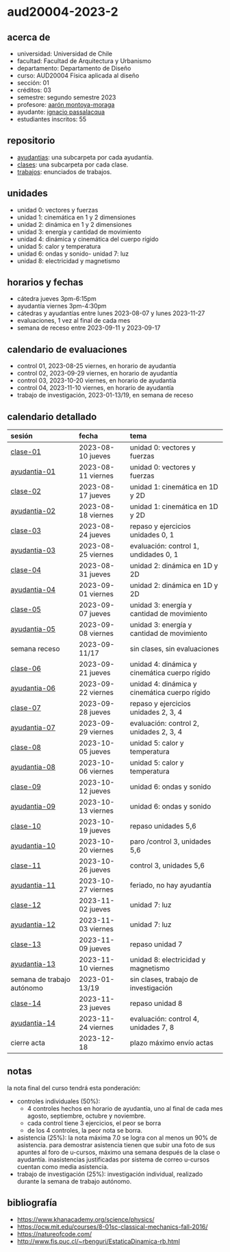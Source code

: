 # aud20004-2023-2

## acerca de

- universidad: Universidad de Chile
- facultad: Facultad de Arquitectura y Urbanismo
- departamento: Departamento de Diseño
- curso: AUD20004 Física aplicada al diseño
- sección: 01
- créditos: 03
- semestre: segundo semestre 2023
- profesore: [aarón montoya-moraga](https://github.com/montoyamoraga)
- ayudante: [ignacio passalacqua](https://github.com/ipassala)
- estudiantes inscritos: 55

## repositorio

- [ayudantias](./ayudantias/): una subcarpeta por cada ayudantía.
- [clases](./clases/): una subcarpeta por cada clase.
- [trabajos](./trabajos/): enunciados de trabajos.

## unidades

- unidad 0: vectores y fuerzas
- unidad 1: cinemática en 1 y 2 dimensiones
- unidad 2: dinámica en 1 y 2 dimensiones
- unidad 3: energía y cantidad de movimiento
- unidad 4: dinámica y cinemática del cuerpo rígido
- unidad 5: calor y temperatura
- unidad 6: ondas y sonido- unidad 7: luz
- unidad 8: electricidad y magnetismo

## horarios y fechas

- cátedra jueves 3pm-6:15pm
- ayudantía viernes 3pm-4:30pm
- cátedras y ayudantías entre lunes 2023-08-07 y lunes 2023-11-27
- evaluaciones, 1 vez al final de cada mes
- semana de receso entre 2023-09-11 y 2023-09-17

## calendario de evaluaciones

- control 01, 2023-08-25 viernes, en horario de ayudantía
- control 02, 2023-09-29 viernes, en horario de ayudantía
- control 03, 2023-10-20 viernes, en horario de ayudantía
- control 04, 2023-11-10 viernes, en horario de ayudantía
- trabajo de investigación, 2023-01-13/19, en semana de receso

## calendario detallado

| sesión                                   | fecha              | tema                                          |
| :--------------------------------------- | :----------------- | :-------------------------------------------- |
| [clase-01](clases/clase-01/)             | 2023-08-10 jueves  | unidad 0: vectores y fuerzas                  |
| [ayudantia-01](ayudantias/ayudantia-01/) | 2023-08-11 viernes | unidad 0: vectores y fuerzas                  |
| [clase-02](clases/clase-02/)             | 2023-08-17 jueves  | unidad 1: cinemática en 1D y 2D               |
| [ayudantia-02](ayudantias/ayudantia-02/) | 2023-08-18 viernes | unidad 1: cinemática en 1D y 2D               |
| [clase-03](clases/clase-03/)             | 2023-08-24 jueves  | repaso y ejercicios unidades 0, 1             |
| [ayudantia-03](ayudantias/ayudantia-03/) | 2023-08-25 viernes | evaluación: control 1, undidades 0, 1         |
| [clase-04](clases/clase-04/)             | 2023-08-31 jueves  | unidad 2: dinámica en 1D y 2D                 |
| [ayudantia-04](ayudantias/ayudantia-04/) | 2023-09-01 viernes | unidad 2: dinámica en 1D y 2D                 |
| [clase-05](clases/clase-05/)             | 2023-09-07 jueves  | unidad 3: energía y cantidad de movimiento    |
| [ayudantia-05](ayudantias/ayudantia-05/) | 2023-09-08 viernes | unidad 3: energía y cantidad de movimiento    |
| semana receso                            | 2023-09-11/17      | sin clases, sin evaluaciones                  |
| [clase-06](clases/clase-06/)             | 2023-09-21 jueves  | unidad 4: dinámica y cinemática cuerpo rígido |
| [ayudantia-06](ayudantias/ayudantia-06/) | 2023-09-22 viernes | unidad 4: dinámica y cinemática cuerpo rígido |
| [clase-07](clases/clase-07/)             | 2023-09-28 jueves  | repaso y ejercicios unidades 2, 3, 4          |
| [ayudantia-07](ayudantias/ayudantia-07/) | 2023-09-29 viernes | evaluación: control 2, unidades 2, 3, 4       |
| [clase-08](clases/clase-08/)             | 2023-10-05 jueves  | unidad 5: calor y temperatura                 |
| [ayudantia-08](ayudantias/ayudantia-08/) | 2023-10-06 viernes | unidad 5: calor y temperatura                 |
| [clase-09](clases/clase-09/)             | 2023-10-12 jueves  | unidad 6: ondas y sonido                      |
| [ayudantia-09](ayudantias/ayudantia-09/) | 2023-10-13 viernes | unidad 6: ondas y sonido                      |
| [clase-10](clases/clase-10/)             | 2023-10-19 jueves  | repaso unidades 5,6                           |
| [ayudantia-10](ayudantias/ayudantia-10/) | 2023-10-20 viernes | paro /control 3, unidades 5,6                 |
| [clase-11](clases/clase-11/)             | 2023-10-26 jueves  | control 3, unidades 5,6                       |
| [ayudantia-11](ayudantias/ayudantia-11/) | 2023-10-27 viernes | feriado, no hay ayudantía                     |
| [clase-12](clases/clase-12/)             | 2023-11-02 jueves  | unidad 7: luz                                 |
| [ayudantia-12](ayudantias/ayudantia-12/) | 2023-11-03 viernes | unidad 7: luz                                 |
| [clase-13](clases/clase-13/)             | 2023-11-09 jueves  | repaso unidad 7                               |
| [ayudantia-13](ayudantias/ayudantia-13/) | 2023-11-10 viernes | unidad 8: electricidad y magnetismo           |
| semana de trabajo autónomo               | 2023-01-13/19      | sin clases, trabajo de investigación          |
| [clase-14](clases/clase-14/)             | 2023-11-23 jueves  | repaso unidad 8                               |
| [ayudantia-14](ayudantias/ayudantia-14/) | 2023-11-24 viernes | evaluación: control 4, unidades 7, 8          |
| cierre acta                              | 2023-12-18         | plazo máximo envío actas                      |

## notas

la nota final del curso tendrá esta ponderación:

- controles individuales (50%):
  - 4 controles hechos en horario de ayudantía, uno al final de cada mes agosto, septiembre, octubre y noviembre.
  - cada control tiene 3 ejercicios, el peor se borra
  - de los 4 controles, la peor nota se borra.
- asistencia (25%): la nota máxima 7.0 se logra con al menos un 90% de asistencia. para demostrar asistencia tienen que subir una foto de sus apuntes al foro de u-cursos, máximo una semana después de la clase o ayudantía. inasistencias justificadas por sistema de correo u-cursos cuentan como media asistencia.
- trabajo de investigación (25%): investigación individual, realizado durante la semana de trabajo autónomo.


## bibliografía

- https://www.khanacademy.org/science/physics/
- https://ocw.mit.edu/courses/8-01sc-classical-mechanics-fall-2016/
- https://natureofcode.com/
- http://www.fis.puc.cl/~rbenguri/EstaticaDinamica-rb.html
